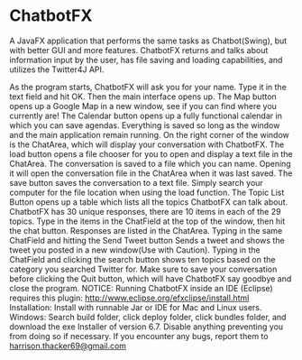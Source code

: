# ChatbotFX
A JavaFX application that performs the same tasks as Chatbot(Swing), but with better GUI and more features. ChatbotFX returns and talks about information input by the user, has file saving and loading capabilities, and utilizes the Twitter4J API.


   As the program starts, ChatbotFX will ask you for your name. Type it in the text field and
hit OK. Then the main interface opens up. The Map button opens up a Google Map in a new window,
 see if you can find where you currently are! The Calendar button opens up a fully functional calendar
in which you can save agendas. Everything is saved so long as the window and the main application remain
running. On the right corner of the window is the ChatArea, which will display your conversation with
ChatbotFX. The load button opens a file chooser for you to open and display a text file in the
 ChatArea. The conversation is saved to a file which you can name. Opening it will open the conversation
file in the ChatArea when it was last saved. The save button saves the conversation to a text file.
Simply search your computer for the file location when using the load function. The Topic List Button opens up a table which lists
all the topics ChatbotFX can talk about. ChatbotFX has 30 unique responses, there are 10 items in each of
the 29 topics. Type in the items in the ChatField at the top of the window, then hit the chat button. Responses
are listed in the ChatArea. Typing in the same ChatField and hitting the Send Tweet button Sends a tweet and
shows the tweet you posted in a new window(Use with Caution). Typing in the ChatField and clicking the search button shows
ten topics based on the category you searched Twitter for. Make sure to save your conversation before clicking the
Quit button, which will have ChatbotFX say goodbye and close the program.
NOTICE: Running ChatbotFX inside an IDE (Eclipse) requires this plugin: http://www.eclipse.org/efxclipse/install.html
Installation: Install with runnable Jar or IDE for Mac and Linux users. Windows: Search build folder, click deploy folder, click bundles folder, and download the exe Installer of version 6.7. Disable anything preventing you from doing so if necessary.
If you encounter any bugs, report them to harrison.thacker69@gmail.com
